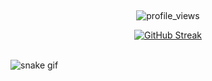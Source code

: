 <br><p align="center">![profile_views](https://komarev.com/ghpvc/?username=your-github-panayotsky-dev&color=blueviolet)</div></p> <p align="center">[![GitHub Streak](https://streak-stats.demolab.com?user=panayotsky-dev&theme=radical&hide_border=true&border_radius=4&currStreakNum=60BEC6)](https://git.io/streak-stats)</p></br>
![snake gif](https://github.com/panayotsky-dev/panayotsky-dev/blob/output/github-contribution-grid-snake.gif)
